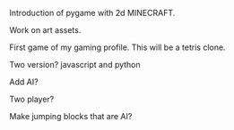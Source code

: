 Introduction of pygame with 2d MINECRAFT.

Work on art assets.

First game of my gaming profile. This will be a tetris clone. 

Two version?
    javascript and python

Add AI?

Two player?

Make jumping blocks that are AI?